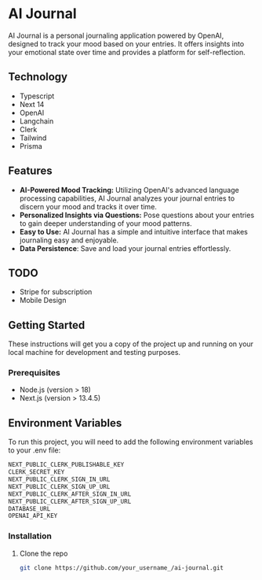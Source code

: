# AI Journal

AI Journal is a personal journaling application powered by OpenAI, designed to track your mood based on your entries. It offers insights into your emotional state over time and provides a platform for self-reflection.

## Technology
- Typescript
- Next 14
- OpenAI
- Langchain
- Clerk
- Tailwind
- Prisma

## Features

- **AI-Powered Mood Tracking:** Utilizing OpenAI's advanced language processing capabilities, AI Journal analyzes your journal entries to discern your mood and tracks it over time.
- **Personalized Insights via Questions:** Pose questions about your entries to gain deeper understanding of your mood patterns.
- **Easy to Use:** AI Journal has a simple and intuitive interface that makes journaling easy and enjoyable.
- **Data Persistence**: Save and load your journal entries effortlessly.

## TODO
- Stripe for subscription
- Mobile Design

## Getting Started

These instructions will get you a copy of the project up and running on your local machine for development and testing purposes.

### Prerequisites

- Node.js (version > 18)
- Next.js (version > 13.4.5)

## Environment Variables

To run this project, you will need to add the following environment variables to your .env file:

```bash
NEXT_PUBLIC_CLERK_PUBLISHABLE_KEY
CLERK_SECRET_KEY
NEXT_PUBLIC_CLERK_SIGN_IN_URL
NEXT_PUBLIC_CLERK_SIGN_UP_URL
NEXT_PUBLIC_CLERK_AFTER_SIGN_IN_URL
NEXT_PUBLIC_CLERK_AFTER_SIGN_UP_URL
DATABASE_URL
OPENAI_API_KEY
```

### Installation

1. Clone the repo
   ```bash
   git clone https://github.com/your_username_/ai-journal.git

